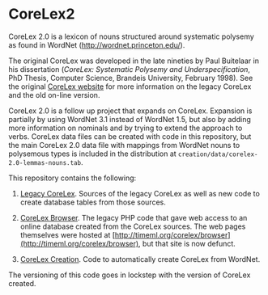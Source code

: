 #  CoreLex2

CoreLex 2.0 is a lexicon of nouns structured around systematic polysemy as found in WordNet (http://wordnet.princeton.edu/).

The original CoreLex was developed in the late nineties by Paul Buitelaar in his dissertation (*CoreLex: Systematic Polysemy and Underspecification*, PhD Thesis, Computer Science, Brandeis University, February 1998). See the original [CoreLex website](http://www.cs.brandeis.edu/~paulb/CoreLex/corelex.html) for more information on the legacy CoreLex and the old on-line version.

CoreLex 2.0 is a follow up project that expands on CoreLex. Expansion is partially by using WordNet 3.1 instead of WordNet 1.5, but also by adding more information on nominals and by trying to extend the approach to verbs. CoreLex data files can be created with code in this repository, but the main CoreLex 2.0 data file with mappings from WordNet nouns to polysemous types is included in the distribution at `creation/data/corelex-2.0-lemmas-nouns.tab`.

This repository contains the following:

1. [Legacy CoreLex](legacy). Sources of the legacy CoreLex as well as new code to create database tables from those sources.

2. [CoreLex Browser](browser). The legacy PHP code that gave web access to an online database created from the CoreLex sources. The web pages themselves were hosted at [http://timeml.org/corelex/browser](http://timeml.org/corelex/browser), but that site is now defunct.

3. [CoreLex Creation](creation). Code to automatically create CoreLex from WordNet.

The versioning of this code goes in lockstep with the version of CoreLex created.
